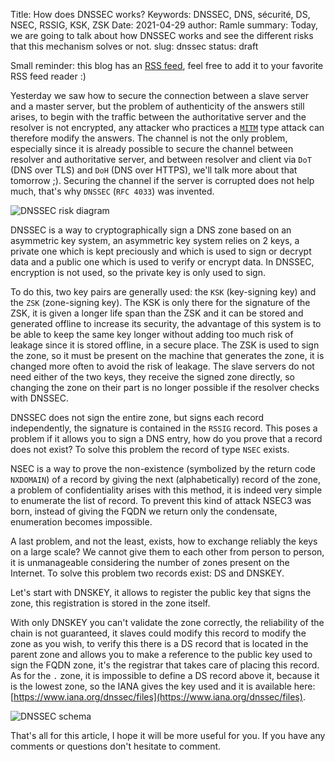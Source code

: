 Title: How does DNSSEC works?
Keywords: DNSSEC, DNS, sécurité, DS, NSEC, RSSIG, KSK, ZSK
Date: 2021-04-29
author: Ramle
summary: Today, we are going to talk about how DNSSEC works and see the different risks that this mechanism solves or not.
slug: dnssec
status: draft

Small reminder: this blog has an [RSS feed](https://ilearned.eu.org/rss.xml), feel free to add it to your favorite RSS feed reader :)

Yesterday we saw how to secure the connection between a slave server and a master server, but the problem of authenticity of the answers still arises, to begin with the traffic between the authoritative server and the resolver is not encrypted, any attacker who practices a [`MITM`](https://en.wikipedia.org/wiki/Man-in-the-middle_attack) type attack can therefore modify the answers. The channel is not the only problem, especially since it is already possible to secure the channel between resolver and authoritative server, and between resolver and client via `DoT` (DNS over TLS) and `DoH` (DNS over HTTPS), we'll talk more about that tomorrow ;). Securing the channel if the server is corrupted does not help much, that's why `DNSSEC` (`RFC 4033`) was invented.

![DNSSEC risk diagram](/static/img/dns-basics/schema_risk_without_dnssec.png)

DNSSEC is a way to cryptographically sign a DNS zone based on an asymmetric key system, an asymmetric key system relies on 2 keys, a private one which is kept preciously and which is used to sign or decrypt data and a public one which is used to verify or encrypt data. In DNSSEC, encryption is not used, so the private key is only used to sign. 

To do this, two key pairs are generally used: the `KSK` (key-signing key) and the `ZSK` (zone-signing key). The KSK is only there for the signature of the ZSK, it is given a longer life span than the ZSK and it can be stored and generated offline to increase its security, the advantage of this system is to be able to keep the same key longer without adding too much risk of leakage since it is stored offline, in a secure place. The ZSK is used to sign the zone, so it must be present on the machine that generates the zone, it is changed more often to avoid the risk of leakage. The slave servers do not need either of the two keys, they receive the signed zone directly, so changing the zone on their part is no longer possible if the resolver checks with DNSSEC.

DNSSEC does not sign the entire zone, but signs each record independently, the signature is contained in the `RSSIG` record. This poses a problem if it allows you to sign a DNS entry, how do you prove that a record does not exist? To solve this problem the record of type `NSEC` exists.

NSEC is a way to prove the non-existence (symbolized by the return code `NXDOMAIN`) of a record by giving the next (alphabetically) record of the zone, a problem of confidentiality arises with this method, it is indeed very simple to enumerate the list of record. To prevent this kind of attack NSEC3 was born, instead of giving the FQDN we return only the condensate, enumeration becomes impossible.

A last problem, and not the least, exists, how to exchange reliably the keys on a large scale? We cannot give them to each other from person to person, it is unmanageable considering the number of zones present on the Internet. To solve this problem two records exist: DS and DNSKEY.

Let's start with DNSKEY, it allows to register the public key that signs the zone, this registration is stored in the zone itself.

With only DNSKEY you can't validate the zone correctly, the reliability of the chain is not guaranteed, it slaves could modify this record to modify the zone as you wish, to verify this there is a DS record that is located in the parent zone and allows you to make a reference to the public key used to sign the FQDN zone, it's the registrar that takes care of placing this record. As for the `.` zone, it is impossible to define a DS record above it, because it is the lowest zone, so the IANA gives the key used and it is available here: [https://www.iana.org/dnssec/files](https://www.iana.org/dnssec/files).

![DNSSEC schema](/static/img/dns-basics/schema_functional_DNSSEC.png)

That's all for this article, I hope it will be more useful for you. If you have any comments or questions don't hesitate to comment.

